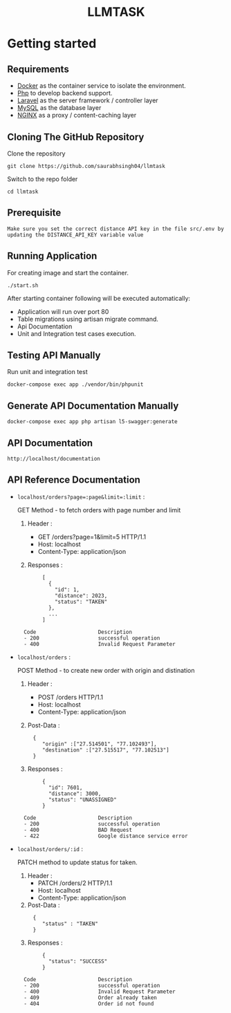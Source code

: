# <p align="center">LLMTASK</p>
# Getting started

## Requirements

- [Docker](https://www.docker.com/) as the container service to isolate the environment.
- [Php](https://php.net/) to develop backend support.
- [Laravel](https://laravel.com) as the server framework / controller layer
- [MySQL](https://mysql.com/) as the database layer
- [NGINX](https://docs.nginx.com/nginx/admin-guide/content-cache/content-caching/) as a proxy / content-caching layer

## Cloning The GitHub Repository

Clone the repository

    git clone https://github.com/saurabhsingh04/llmtask

Switch to the repo folder

    cd llmtask

## Prerequisite
	Make sure you set the correct distance API key in the file src/.env by
    updating the DISTANCE_API_KEY variable value

## Running Application
For creating image and start the container.

	./start.sh
After starting container following will be executed automatically:

- Application will run over port 80
- Table migrations using artisan migrate command.
- Api Documentation
- Unit and Integration test cases execution.

## Testing API Manually

Run unit and integration test

	docker-compose exec app ./vendor/bin/phpunit

## Generate API Documentation Manually

	docker-compose exec app php artisan l5-swagger:generate

## API Documentation

	http://localhost/documentation


## API Reference Documentation
- `localhost/orders?page=:page&limit=:limit` :

    GET Method - to fetch orders with page number and limit
    1. Header :
        - GET /orders?page=1&limit=5 HTTP/1.1
        - Host: localhost
        - Content-Type: application/json

    2. Responses :

    ```
            [
              {
                "id": 1,
                "distance": 2023,
                "status": "TAKEN"
              },
              ...
            ]
    ```

        Code                    Description
        - 200                   successful operation
        - 400                   Invalid Request Parameter

- `localhost/orders` :

    POST Method - to create new order with origin and distination
    1. Header :
        - POST /orders HTTP/1.1
        - Host: localhost
        - Content-Type: application/json

    2. Post-Data :
    ```
         {
            "origin" :["27.514501", "77.102493"],
            "destination" :["27.515517", "77.102513"]
         }
    ```

    3. Responses :
    ```
            {
              "id": 7601,
              "distance": 3000,
              "status": "UNASSIGNED"
            }
    ```

        Code                    Description
        - 200                   successful operation
        - 400                   BAD Request
        - 422                   Google distance service error

- `localhost/orders/:id` :

    PATCH method to update status for taken.
    1. Header :
        - PATCH /orders/2 HTTP/1.1
        - Host: localhost
        - Content-Type: application/json
    2. Post-Data :
    ```
         {
            "status" : "TAKEN"
         }
    ```

    3. Responses :
    ```
            {
              "status": "SUCCESS"
            }
    ```

        Code                    Description
        - 200                   successful operation
        - 400                   Invalid Request Parameter
        - 409                   Order already taken
        - 404                   Order id not found
